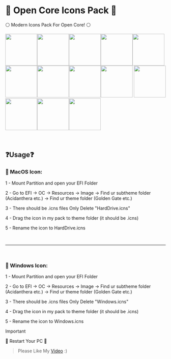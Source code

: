 # 🔰 Open Core Icons Pack 🔰
⚪️ Modern Icons Pack For Open Core! ⚪️



<img src='https://github.com/thebiscuitaep/OpenCoreIconsPack/blob/main/Opencore%20Boot%20Menu%20Icons%20Pack%20by%20thebiscuit/png/macOS/HardDrive%20-%20Sonoma.png' width='100'><img src='https://github.com/thebiscuitaep/OpenCoreIconsPack/blob/main/Opencore%20Boot%20Menu%20Icons%20Pack%20by%20thebiscuit/png/macOS/HardDrive%20-%20Ventura.png' width='100'><img src='https://github.com/thebiscuitaep/OpenCoreIconsPack/blob/main/Opencore%20Boot%20Menu%20Icons%20Pack%20by%20thebiscuit/png/macOS/HardDrive%20-%20Monterey.png' width='100'><img src='https://github.com/thebiscuitaep/OpenCoreIconsPack/blob/main/Opencore%20Boot%20Menu%20Icons%20Pack%20by%20thebiscuit/png/macOS/HardDrive%20-%20Big Sur_.png' width='100'><img src='https://github.com/thebiscuitaep/OpenCoreIconsPack/blob/main/Opencore%20Boot%20Menu%20Icons%20Pack%20by%20thebiscuit/png/macOS/HardDrive%20-%20Catalina.png' width='100'><img src='https://github.com/thebiscuitaep/OpenCoreIconsPack/blob/main/Opencore%20Boot%20Menu%20Icons%20Pack%20by%20thebiscuit/png/macOS/HardDrive%20-%20Mojave.png' width='100'><img src='https://github.com/thebiscuitaep/OpenCoreIconsPack/blob/main/Opencore%20Boot%20Menu%20Icons%20Pack%20by%20thebiscuit/png/macOS/HardDrive%20-%20High Sierra.png' width='100'><img src='https://github.com/thebiscuitaep/OpenCoreIconsPack/blob/main/Opencore%20Boot%20Menu%20Icons%20Pack%20by%20thebiscuit/png/macOS/HardDrive%20-%20Sierra.png' width='100'><img src='https://github.com/thebiscuitaep/OpenCoreIconsPack/blob/main/Opencore%20Boot%20Menu%20Icons%20Pack%20by%20thebiscuit/png/macOS/HardDrive%20-%20El Capitan.png' width='100'>
<img src='https://github.com/thebiscuitaep/OpenCoreIconsPack/blob/main/Opencore%20Boot%20Menu%20Icons%20Pack%20by%20thebiscuit/png/Windows/Windows%20-%20Windows 7.png' width='100'><img src='https://github.com/thebiscuitaep/OpenCoreIconsPack/blob/main/Opencore%20Boot%20Menu%20Icons%20Pack%20by%20thebiscuit/png/Windows/Windows%20-%20Windows 8.1.png' width='100'><img src='https://github.com/thebiscuitaep/OpenCoreIconsPack/blob/main/Opencore%20Boot%20Menu%20Icons%20Pack%20by%20thebiscuit/png/Windows/Windows%20-%20Windows 10.png' width='100'><img src='https://github.com/thebiscuitaep/OpenCoreIconsPack/blob/main/Opencore%20Boot%20Menu%20Icons%20Pack%20by%20thebiscuit/png/Windows/Windows%20-%20Windows 11.png' width='100'>
⠀⠀⠀
⠀

⠀
## ❓Usage❓

### 💠 MacOS Icon:

1 - Mount Partition and open your EFI Folder

2 - Go to EFI ->  OC -> Resources -> Image -> Find ur subtheme folder (Acidanthera etc.) -> Find ur theme folder (Golden Gate etc.)

3 - There should be .icns files Only Delete "HardDrive.icns"

4 - Drag the icon in my pack to theme folder (it should be .icns)

5 - Rename the icon to HardDrive.icns

⠀
⠀
⠀

------------------------------------------------------------



⠀

### 💠 Windows Icon:

1 - Mount Partition and open your EFI Folder

2 - Go to EFI ->  OC -> Resources -> Image -> Find ur subtheme folder (Acidanthera etc.) -> Find ur theme folder (Golden Gate etc.)

3 - There should be .icns files Only Delete "Windows.icns"

4 - Drag the icon in my pack to theme folder (it should be .icns)

5 - Rename the icon to Windows.icns

> [!IMPORTANT]
 Restart Your PC 
> 
> Please Like My [Video](https://www.youtube.com/@thebiscuitaep/featured) :)
